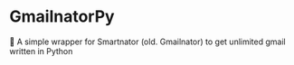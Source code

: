 # GmailnatorPy
 📮 A simple wrapper for Smartnator (old. Gmailnator) to get unlimited gmail written in Python
